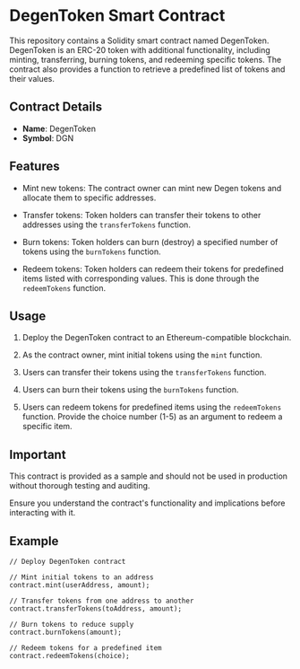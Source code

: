# DegenToken Smart Contract

This repository contains a Solidity smart contract named DegenToken. DegenToken is an ERC-20 token with additional functionality, including minting, transferring, burning tokens, and redeeming specific tokens. The contract also provides a function to retrieve a predefined list of tokens and their values.

## Contract Details

- **Name**: DegenToken
- **Symbol**: DGN

## Features

- Mint new tokens: The contract owner can mint new Degen tokens and allocate them to specific addresses.

- Transfer tokens: Token holders can transfer their tokens to other addresses using the `transferTokens` function.

- Burn tokens: Token holders can burn (destroy) a specified number of tokens using the `burnTokens` function.

- Redeem tokens: Token holders can redeem their tokens for predefined items listed with corresponding values. This is done through the `redeemTokens` function.

## Usage

1. Deploy the DegenToken contract to an Ethereum-compatible blockchain.

2. As the contract owner, mint initial tokens using the `mint` function.

3. Users can transfer their tokens using the `transferTokens` function.

4. Users can burn their tokens using the `burnTokens` function.

5. Users can redeem tokens for predefined items using the `redeemTokens` function. Provide the choice number (1-5) as an argument to redeem a specific item.

## Important

This contract is provided as a sample and should not be used in production without thorough testing and auditing.

Ensure you understand the contract's functionality and implications before interacting with it.

## Example

```solidity
// Deploy DegenToken contract

// Mint initial tokens to an address
contract.mint(userAddress, amount);

// Transfer tokens from one address to another
contract.transferTokens(toAddress, amount);

// Burn tokens to reduce supply
contract.burnTokens(amount);

// Redeem tokens for a predefined item
contract.redeemTokens(choice);

